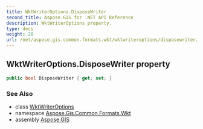 ```yaml
---
title: WktWriterOptions.DisposeWriter
second_title: Aspose.GIS for .NET API Reference
description: WktWriterOptions property. 
type: docs
weight: 20
url: /net/aspose.gis.common.formats.wkt/wktwriteroptions/disposewriter/
---
```

## WktWriterOptions.DisposeWriter property

```csharp
public bool DisposeWriter { get; set; }
```

### See Also

* class [WktWriterOptions](../)
* namespace [Aspose.Gis.Common.Formats.Wkt](../../wktwriteroptions/)
* assembly [Aspose.GIS](../../../)


